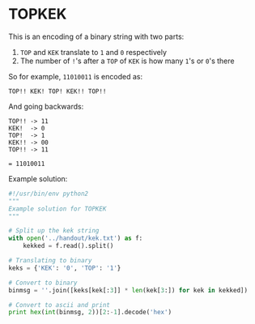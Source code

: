 # TOPKEK

This is an encoding of a binary string with two parts:

1. `TOP` and `KEK` translate to `1` and `0` respectively
2. The number of `!`'s after a `TOP` of `KEK` is how many `1`'s or `0`'s there

So for example, `11010011` is encoded as:

```
TOP!! KEK! TOP! KEK!! TOP!!
```

And going backwards:

```
TOP!! -> 11
KEK!  -> 0
TOP!  -> 1
KEK!! -> 00
TOP!! -> 11

= 11010011
```

Example solution:
```python
#!/usr/bin/env python2
"""
Example solution for TOPKEK
"""

# Split up the kek string
with open('../handout/kek.txt') as f:
    kekked = f.read().split()

# Translating to binary
keks = {'KEK': '0', 'TOP': '1'}

# Convert to binary
binmsg = ''.join([keks[kek[:3]] * len(kek[3:]) for kek in kekked])

# Convert to ascii and print
print hex(int(binmsg, 2))[2:-1].decode('hex')
```

